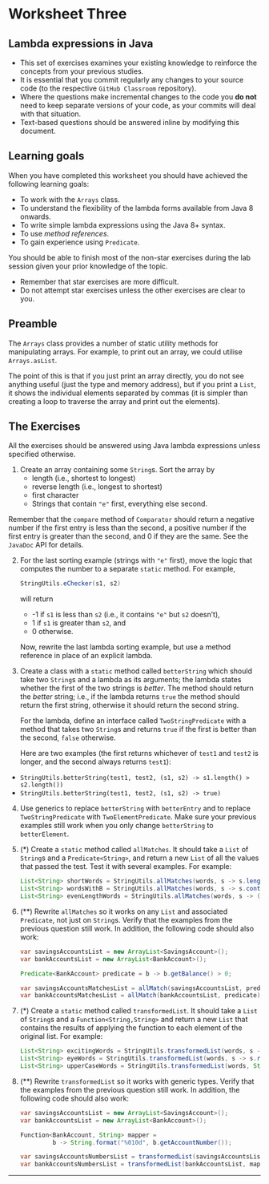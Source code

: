 # Worksheet Three

## Lambda expressions in Java

+ This set of exercises examines your existing knowledge to reinforce the concepts from your previous studies.
+ It is essential that you commit regularly any changes to your source code (to the respective `GitHub Classroom` repository).
+ Where the questions make incremental changes to the code you **do not** need to keep separate versions of your code, as your commits will deal with that situation. 
+ Text-based questions should be answered inline by modifying this document.

## Learning goals

When you have completed this worksheet you should have achieved the following learning goals:

+ To work with the `Arrays` class.
+ To understand the flexibility of the lambda forms available from Java 8 onwards.
+ To write simple lambda expressions using the Java 8+ syntax.
+ To use *method references*.
+ To gain experience using `Predicate`.

You should be able to finish most of the non-star exercises during the lab session given your prior knowledge of the topic.

- Remember that star exercises are more difficult. 
- Do not attempt star exercises unless the other exercises are clear to you.

## Preamble

The `Arrays` class provides a number of static utility methods for manipulating arrays. For example, to print out an array, we could utilise `Arrays.asList`. 

The point of this is that if you just print an array directly, you do not see anything useful (just the type and memory address), but if you print a `List`, it shows the individual elements separated by commas (it is simpler than creating a loop to traverse the array and print out the elements).

## The Exercises

All the exercises should be answered using Java lambda expressions unless specified otherwise.

1. Create an array containing some `String`s. Sort the array by
	+ length (i.e., shortest to longest)
	+ reverse length (i.e., longest to shortest)
	+ first character
	+ Strings that contain `"e"` first, everything else second.
	
  Remember that the `compare` method of `Comparator` should return a negative number  if the first entry is less than the second, a positive number if the first entry is greater than the second, and 0 if they are the same. See the `JavaDoc` API for details.
  
2. For the last sorting example (strings with `"e"` first), move the logic that computes the number to a separate `static` method. For example,
  
   ```java
   StringUtils.eChecker(s1, s2)
   ```
   will return
   + -1 if `s1` is less than `s2` (i.e., it contains `"e"` but `s2` doesn’t),
   + 1 if `s1` is greater than `s2`, and
   + 0 otherwise.
   
   Now, rewrite the last lambda sorting example, but use a method reference in place of an explicit lambda.
   
3.  Create a class with a `static` method called `betterString` which should take two `String`s and a lambda as its arguments; the lambda states whether the first of the two strings is *better*. The method should return the *better* string; i.e., if the lambda returns `true` the method should return the first string, otherwise it should return the second string.
      
      For the lambda, define an interface called `TwoStringPredicate` with a method that takes two `String`s and returns `true` if the first is better than the second, `false` otherwise.
   
      Here are two examples (the first returns whichever of `test1` and `test2` is longer, and the second always returns `test1`):
      
  + `StringUtils.betterString(test1, test2, (s1, s2) -> s1.length() > s2.length())`
  + `StringUtils.betterString(test1, test2, (s1, s2) -> true)`
    
4. Use generics to replace `betterString` with `betterEntry` and to replace `TwoStringPredicate` with `TwoElementPredicate`. Make sure your previous examples still work when you only change `betterString` to `betterElement`.

5. (*) Create a `static` method called `allMatches`. It should take a `List` of `String`s and a `Predicate<String>`, and return a new `List` of all the values that passed the test. Test it with several examples. For example:
   ```java
   List<String> shortWords = StringUtils.allMatches(words, s -> s.length() < 4);
   List<String> wordsWithB = StringUtils.allMatches(words, s -> s.contains("b"));
   List<String> evenLengthWords = StringUtils.allMatches(words, s -> (s.length() % 2) == 0);
   ```

6. (**) Rewrite `allMatches` so it works on any `List` and associated `Predicate`, not just on `String`s. Verify that the examples from the previous question still work. In addition, the following code should also work:
    ```java
    var savingsAccountsList = new ArrayList<SavingsAccount>();
    var bankAccountsList = new ArrayList<BankAccount>();

    Predicate<BankAccount> predicate = b -> b.getBalance() > 0;

    var savingsAccountsMatchesList = allMatch(savingsAccountsList, predicate);
    var bankAccountsMatchesList = allMatch(bankAccountsList, predicate);
    ```

7. (*) Create a `static` method called `transformedList`. It should take a `List` of `String`s and a `Function<String,String>` and return a new `List` that contains the results of applying the function to each element of the original list. For example:
   ```java
   List<String> excitingWords = StringUtils.transformedList(words, s -> s + "!");
   List<String> eyeWords = StringUtils.transformedList(words, s -> s.replace("i", "eye"));
   List<String> upperCaseWords = StringUtils.transformedList(words, String::toUpperCase);
   ```

8. (**) Rewrite `transformedList` so it works with generic types. Verify that the examples from the previous question still work. In addition, the following code should also work:
    ```java
    var savingsAccountsList = new ArrayList<SavingsAccount>();
    var bankAccountsList = new ArrayList<BankAccount>();

    Function<BankAccount, String> mapper = 
             b -> String.format("%010d", b.getAccountNumber());

    var savingsAccountsNumbersList = transformedList(savingsAccountsList, mapper);
    var bankAccountsNumbersList = transformedList(bankAccountsList, mapper);
    ```

------  

